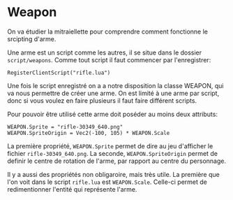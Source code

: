 # Weapon

On va étudier la mitraiellette pour comprendre comment fonctionne le srcipting d'arme.

Une arme est un script comme les autres, il se situe dans le dossier `script/weapons`.
Comme tout script il faut commencer par l'enregistrer:

    RegisterClientScript("rifle.lua")

Une fois le script enregistré on a a notre disposition la classe WEAPON, qui va nous permettre de créer une arme.
On est limité à une arme par script, donc si vous voulez en faire plusieurs il faut faire différent scripts.

Pour pouvoir être utilisé cette arme doit poséder au moins deux attributs:
    
    WEAPON.Sprite = "rifle-30349_640.png"
    WEAPON.SpriteOrigin = Vec2(-100, 105) * WEAPON.Scale

La première propriété, `WEAPON.Sprite` permet de dire au jeu d'afficher le fichier `rifle-30349_640.png`.
La seconde, `WEAPON.SpriteOrigin` permet de definir le centre de rotation de l'arme, par rapport au centre du personnage.

Il y a aussi des propriétés non obligaroire, mais très utile. La première que l'on voit dans le script `rifle.lua` est `WEAPON.Scale`.
Celle-ci permet de redimentionner l'entité qui représente l'arme.


